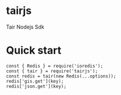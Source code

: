 # tairjs

Tair Nodejs Sdk

# Quick start

```
const { Redis } = require('ioredis');
const { tair } = require('tairjs');
const redis = tair(new Redis(...options));
redis['gis.get'](key);
redis['json.get'](key);
```
